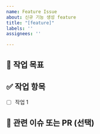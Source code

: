 ```yaml
---
name: Feature Issue
about: 신규 기능 생성 feature
title: "[feature]"
labels: ''
assignees: ''

---
```


## 🎯 작업 목표  
<!-- 작업 목표에 대해 설명해주세요 -->

## ✅ 작업 항목

- [ ] 작업 1

## 🔗 관련 이슈 또는 PR (선택)

